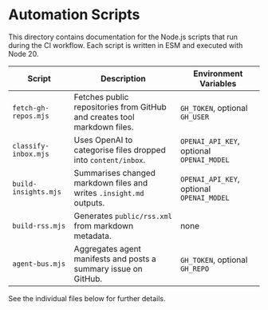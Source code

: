# Automation Scripts

This directory contains documentation for the Node.js scripts that run during the CI workflow. Each script is written in ESM and executed with Node 20.

| Script               | Description                                                              | Environment Variables                     |
| -------------------- | ------------------------------------------------------------------------ | ----------------------------------------- |
| `fetch-gh-repos.mjs` | Fetches public repositories from GitHub and creates tool markdown files. | `GH_TOKEN`, optional `GH_USER`            |
| `classify-inbox.mjs` | Uses OpenAI to categorise files dropped into `content/inbox`.            | `OPENAI_API_KEY`, optional `OPENAI_MODEL` |
| `build-insights.mjs` | Summarises changed markdown files and writes `.insight.md` outputs. | `OPENAI_API_KEY`, optional `OPENAI_MODEL` |
| `build-rss.mjs`      | Generates `public/rss.xml` from markdown metadata.                       | none                                      |
| `agent-bus.mjs`      | Aggregates agent manifests and posts a summary issue on GitHub.          | `GH_TOKEN`, optional `GH_REPO`            |

See the individual files below for further details.
